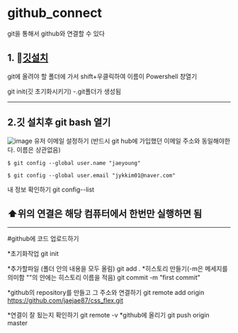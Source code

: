 # github_connect
git을 통해서  github와 연결할 수 있다
## 1. 🍎[깃설치](https://git-scm.com/download/win)
git에 올려야 할 폴더에 가서 shift+우클릭하여  이름이 Powershell 창열기
   
   git init(깃 초기화시키기)
      -.git폴더가 생성됨  
 
----------------------------
## 2.깃 설치후 git bash 열기
![image](https://user-images.githubusercontent.com/129706762/235417894-3ae93a07-1c03-45c1-991b-2faaea5774f9.png)
   유저 이메일 설정하기 (반드시 git hub에 가입했던 이메일 주소와 동일해야한다. 이름은 상관없음)

    $ git config --global user.name "jaeyoung"
    
    $ git config --global user.email "jykkim01@naver.com"

내 정보 확인하기
git config--list

##  ⬆️위의 연결은 해당 컴퓨터에서 한번만 실행하면 됨
---------------------------------------------------

#github에 코드 업로드하기

 *초기화작업
  git init
 
 *추가할파일 (폴더 안의 내용을 모두 올림)
     git add .
 *히스토리 만들기(-m은 메세지를 의미함 ""의 안에는 히스토리 이름을 적음)
 git commit -m "first commit"
 
 *github의 repository를 만들고 그 주소와 연결하기
          git remote add origin https://github.com/jaejae87/css_flex.git
          
  *연결이 잘 됬는지 확인하기
    git remote -v
*github에 올리기
git push origin master
